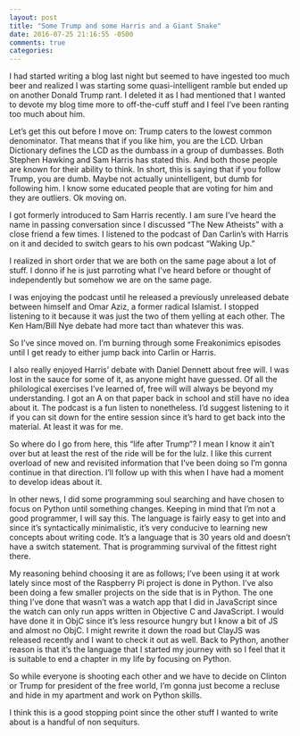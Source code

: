 ```yaml
---
layout: post
title: "Some Trump and some Harris and a Giant Snake"
date: 2016-07-25 21:16:55 -0500
comments: true
categories: 
---
```

I had started writing a blog last night but seemed to have ingested too much beer and realized I was starting some quasi-intelligent ramble but ended up on another Donald Trump rant. I deleted it as I had mentioned that I wanted to devote my blog time more to off-the-cuff stuff and I feel I’ve been ranting too much about him.

Let’s get this out before I move on: Trump caters to the lowest common denominator. That means that if you like him, you are the LCD. Urban Dictionary defines the LCD as the dumbass in a group of dumbasses. Both Stephen Hawking and Sam Harris has stated this. And both those people are known for their ability to think. In short, this is saying that if you follow Trump, you are dumb. Maybe not actually unintelligent, but dumb for following him. I know some educated people that are voting for him and they are outliers. Ok moving on.

I got formerly introduced to Sam Harris recently. I am sure I’ve heard the name in passing conversation since I discussed “The New Atheists” with a close friend a few times. I listened to the podcast of Dan Carlin’s with Harris on it and decided to switch gears to his own podcast “Waking Up.”

I realized in short order that we are both on the same page about a lot of stuff. I donno if he is just parroting what I’ve heard before or thought of independently but somehow we are on the same page. 

I was enjoying the podcast until he released a previously unreleased debate between himself and Omar Aziz, a former radical Islamist. I stopped listening to it because it was just the two of them yelling at each other. The Ken Ham/Bill Nye debate had more tact than whatever this was.

So I’ve since moved on. I’m burning through some Freakonimics episodes until I get ready to either jump back into Carlin or Harris.

I also really enjoyed Harris’ debate with Daniel Dennett about free will. I was lost in the sauce for some of it, as anyone might have guessed. Of all the philological exercises I’ve learned of, free will will always be beyond my understanding. I got an A on that paper back in school and still have no idea about it. The podcast is a fun listen to nonetheless. I’d suggest listening to it if you can sit down for the entire session since it’s hard to get back into the material. At least it was for me.

So where do I go from here, this “life after Trump”? I mean I know it ain’t over but at least the rest of the ride will be for the lulz. I like this current overload of new and revisited information that I’ve been doing so I’m gonna continue in that direction. I’ll follow up with this when I have had a moment to develop ideas about it. 

In other news, I did some programming soul searching and have chosen to focus on Python until something changes. Keeping in mind that I’m not a good programmer, I will say this. The language is fairly easy to get into and since it’s syntactically minimalistic, it’s very conducive to learning new concepts about writing code. It’s a language that is 30 years old and doesn’t have a switch statement. That is programming survival of the fittest right there.

My reasoning behind choosing it are as follows; I’ve been using it at work lately since most of the Raspberry Pi project is done in Python. I’ve also been doing a few smaller projects on the side that is in Python. The one thing I’ve done that wasn’t was a watch app that I did in JavaScript since the watch can only run apps written in Objective C and JavaScript. I would have done it in ObjC since it’s less resource hungry but I know a bit of JS and almost no ObjC. I might rewrite it down the road but ClayJS was released recently and I want to check it out as well. Back to Python, another reason is that it’s the language that I started my journey with so I feel that it is suitable to end a chapter in my life by focusing on Python. 

So while everyone is shooting each other and we have to decide on Clinton or Trump for president of the free world, I’m gonna just become a recluse and hide in my apartment and work on Python skills.

I think this is a good stopping point since the other stuff I wanted to write about is a handful of non sequiturs. 